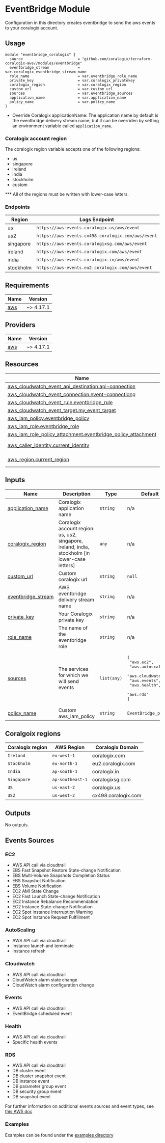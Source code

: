 # EventBridge Module
Configuration in this directory creates eventbridge to send the aws events to your coralogix account.

## Usage
```
module "eventbridge_coralogix" {
  source                         = "github.com/coralogix/terraform-coralogix-aws//modules/eventbridge"
  eventbridge_stream             = var.coralogix_eventbridge_stream_name
  role_name                      = var.eventbridge_role_name
  private_key                    = var.coralogix_privatekey
  coralogix_region               = var.coralogix_region
  custom_url                     = var.custom_url
  sources                        = var.eventbridge_sources
  application_name               = var.application_name
  policy_name                    = var.policy_name
}
```

* Override Coralogix applicationName:
The application name by default is the eventbridge delivery stream name, but it can be overriden by setting an environment variable called `application_name`.

### Coralogix account region
The coralogix region variable accepts one of the following regions:
* us
* singapore
* ireland
* india
* stockholm
* custom

*** All of the regions must be written with lower-case letters. 

### Endpoints

| Region    | Logs Endpoint
|-----------|-----------------------------------------------------------------|
| us        | `https://aws-events.coralogix.us/aws/event`                |
| us2       | `https://aws-events.cx498.coralogix.com/aws/event`         |
| singapore | `https://aws-events.coralogixsg.com/aws/event`             |
| ireland   | `https://aws-events.coralogix.com/aws/event`               |
| india     | `https://aws-events.coralogix.in/aws/event`            |
| stockholm | `https://aws-events.eu2.coralogix.com/aws/event` |


## Requirements

| Name | Version |
|------|---------|
| <a name="requirement_aws"></a> [aws](#requirement\_aws) | ~> 4.17.1 |

## Providers

| Name | Version |
|------|---------|
| <a name="provider_aws"></a> [aws](#provider\_aws) | ~> 4.17.1 |

## Resources

| Name | Type |
|------|------|
| [aws_cloudwatch_event_api_destination.api-connection](https://registry.terraform.io/providers/hashicorp/aws/latest/docs/resources/cloudwatch_event_api_destination) | resource |
| [aws_cloudwatch_event_connection.event-connectiong](https://registry.terraform.io/providers/hashicorp/aws/latest/docs/resources/cloudwatch_event_connection) | resource |
| [aws_cloudwatch_event_rule.eventbridge_rule](https://registry.terraform.io/providers/hashicorp/aws/latest/docs/resources/cloudwatch_event_rule) | resource |
| [aws_cloudwatch_event_target.my_event_target](https://registry.terraform.io/providers/hashicorp/aws/latest/docs/resources/cloudwatch_event_target) | resource |
| [aws_iam_policy.eventbridge_policy](https://registry.terraform.io/providers/hashicorp/aws/latest/docs/resources/iam_policy) | resource |
| [aws_iam_role.eventbridge_role](https://registry.terraform.io/providers/hashicorp/aws/latest/docs/resources/iam_role) | resource |
| [aws_iam_role_policy_attachment.eventbridge_policy_attachment](https://registry.terraform.io/providers/hashicorp/aws/latest/docs/resources/iam_role_policy_attachment) | resource |
| [aws_caller_identity.current_identity](https://registry.terraform.io/providers/hashicorp/aws/latest/docs/data-sources/caller_identity) | data source |
| [aws_region.current_region](https://registry.terraform.io/providers/hashicorp/aws/latest/docs/data-sources/region) | data source |

## Inputs

| Name | Description | Type | Default | Required |
|------|-------------|------|---------|:--------:|
| <a name="input_application_name"></a> [application\_name](#input\_application\_name) | Coralogix application name | `string` | n/a | yes |
| <a name="input_coralogix_region"></a> [coralogix\_region](#input\_coralogix\_region) | Coralogix account region: us, us2, singapore, ireland, india, stockholm [in lower-case letters] | `any` | n/a | yes |
| <a name="input_custom_url"></a> [custom_url](#input\_custom\_url) | Custom coralogix url | `string` | `null` | no |
| <a name="input_eventbridge_stream"></a> [eventbridge\_stream](#input\_eventbridge\_stream) | AWS eventbridge delivery stream name | `string` | n/a | yes |
| <a name="input_private_key"></a> [private\_key](#input\_private\_key) | Your Coralogix private key | `string` | n/a | yes |
| <a name="input_role_name"></a> [role\_name](#input\_role\_name) | The name of the eventbridge role | `string` | n/a | yes |
| <a name="input_sources"></a> [sources](#input\_sources) | The services for which we will send events | `list(any)` | <pre>[<br>  "aws.ec2",<br>  "aws.autoscaling",<br>  "aws.cloudwatch",<br>  "aws.events",<br>  "aws.health",<br>  "aws.rds"<br>]</pre> | no |
| <a name="input_policy_name"></a> [policy_name](#input\_custom\_url) | Custom aws_iam_policy | `string` | `EventBridge_policy` | no |

## Coralgoix regions
| Coralogix region | AWS Region | Coralogix Domain |
|------|------------|------------|
| `Ireland` |  `eu-west-1` | coralogix.com |
| `Stockholm` | `eu-north-1` | eu2.coralogix.com |
| `India` | `ap-south-1`  | coralogix.in |
| `Singapore` | `ap-southeast-1` | coralogixsg.com |
| `US` | `us-east-2` | coralogix.us |
| `US2` | `us-west-2` | cx498.coralogix.com |

## Outputs

No outputs.


## Events Sources
### EC2
* AWS API call via cloudtrail
* EBS Fast Snapshot Restore State-change Notification
* EBS Multi-Volume Snapshots Completion Status
* EBS Snapshot Notification
* EBS Volume Notification
* EC2 AMI State Change
* EC2 Fast Launch State-change Notification
* EC2 Instance Rebalance Recommendation
* EC2 Instance State-change Notification
* EC2 Spot Instance Interruption Warning
* EC2 Spot Instance Request Fulfillment
### AutoScaling
* AWS API call via cloudtrail
* Instance launch and terminate
* Instance refresh
### Cloudwatch
* AWS API call via cloudtrail
* CloudWatch alarm state change
* CloudWatch alarm configuration change
### Events
* AWS API call via cloudtrail
* EventBridge scheduled event
### Health 
* AWS API call via cloudtrail
* Specific health events
### RDS
* AWS API call via cloudtrail
* DB cluster event
* DB cluster snapshot event
* DB instance event
* DB parameter group event
* DB security group event
* DB snapshot event

For further information on additional events sources and event types, see [this AWS doc](https://docs.aws.amazon.com/eventbridge/latest/userguide/eb-service-event.html)

### Examples
Examples can be found under the [examples directory](https://github.com/coralogix/terraform-coralogix-aws/blob/master/examples/eventbridge)
